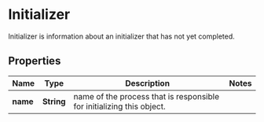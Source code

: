 

# Initializer

Initializer is information about an initializer that has not yet completed.
## Properties

Name | Type | Description | Notes
------------ | ------------- | ------------- | -------------
**name** | **String** | name of the process that is responsible for initializing this object. | 



